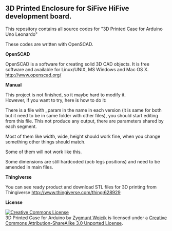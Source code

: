 3D Printed Enclosure for SiFive HiFive development board.
----------------------------------------


This repository contains all source codes for "3D Printed Case for Arduino Uno Leonardo"

These codes are written with OpenSCAD.

__OpenSCAD__

OpenSCAD is a software for creating solid 3D CAD objects.
It is free software and available for Linux/UNIX, MS Windows and Mac OS X.
http://www.openscad.org/

__Manual__

This project is not finished, so it maybe hard to modify it.  
However, if you want to try, here is how to do it:

There is a file with _param in the name in each version (it is same for both but it need to be in same folder with other files), you should start editing from this file. This not produce any output, there are parameters shared by each segment.

Most of them like width, wide, height should work fine, when you change something other things should match.

Some of them will not work like this.

Some dimensions are still hardcoded (pcb legs positions) and need to be amended in main files.

__Thingiverse__

You can see ready product and download STL files for 3D printing from Thingiverse http://www.thingiverse.com/thing:628929

__License__

<a rel="license" href="http://creativecommons.org/licenses/by-sa/3.0/"><img alt="Creative Commons License" style="border-width:0" src="https://i.creativecommons.org/l/by-sa/3.0/88x31.png" /></a><br /><span xmlns:dct="http://purl.org/dc/terms/" property="dct:title">3D Printed Case for Arduino</span> by <a xmlns:cc="http://creativecommons.org/ns#" href="https://github.com/zygmuntw" property="cc:attributionName" rel="cc:attributionURL">Zygmunt Wojcik</a> is licensed under a <a rel="license" href="http://creativecommons.org/licenses/by-sa/3.0/">Creative Commons Attribution-ShareAlike 3.0 Unported License</a>.

